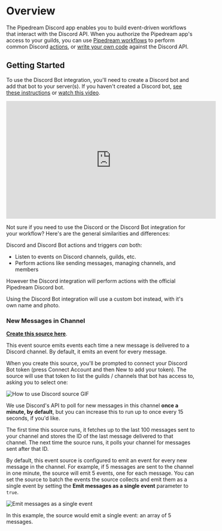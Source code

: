 # Overview
 
The Pipedream Discord app enables you to build event-driven workflows that interact with the Discord API. When you authorize the Pipedream app's access to your guilds, you can use [Pipedream workflows](/workflows/) to perform common Discord [actions](#workflow-actions), or [write your own code](/code/) against the Discord API.

## Getting Started

To use the Discord Bot integration, you'll need to create a Discord bot and add that bot to your server(s). If you haven't created a Discord bot, [see these instructions](https://github.com/SinisterRectus/Discordia/wiki/Setting-up-a-Discord-application) or [watch this video](https://docs.pipedream.com/apps/discord/#discord-bot).

<iframe width="560" height="315" src="https://www.youtube.com/embed/IaKs8oA1-5g" title="YouTube video player" frameborder="0" allow="accelerometer; autoplay; clipboard-write; encrypted-media; gyroscope; picture-in-picture" allowfullscreen></iframe>

Not sure if you need to use the Discord or the Discord Bot integration for your workflow? Here's are the general similarities and differences:

Discord and Discord Bot actions and triggers _can_ both:

* Listen to events on Discord channels, guilds, etc.
* Perform actions like sending messages, managing channels, and members

However the Discord integration will perform actions with the official Pipedream Discord bot.

Using the Discord Bot integration will use a custom bot instead, with it's own name and photo.

### New Messages in Channel

[**Create this source here**](https://pipedream.com/sources?action=create&key=&app=discord_bot).

This event source emits events each time a new message is delivered to a Discord channel. By default, it emits an event for every message.

When you create this source, you'll be prompted to connect your Discord Bot token (press Connect Account and then New to add your token). The source will use that token to list the guilds / channels that bot has access to, asking you to select one:

<img alt="How to use Discord source GIF" src="/images/discord/2020-06-09 23.20.56.gif" />

We use Discord's API to poll for new messages in this channel **once a minute, by default**, but you can increase this to run up to once every 15 seconds, if you'd like.

The first time this source runs, it fetches up to the last 100 messages sent to your channel and stores the ID of the last message delivered to that channel. The next time the source runs, it polls your channel for messages sent after that ID.

By default, this event source is configured to emit an event for every new message in the channel. For example, if 5 messages are sent to the channel in one minute, the source will emit 5 events, one for each message. You can set the source to batch the events the source collects and emit them as a single event by setting the **Emit messages as a single event** parameter to `true`.

<img alt="Emit messages as a single event" src="/images/discord/emit-messages-as-single-event.png" />

In this example, the source would emit a single event: an array of 5 messages.

